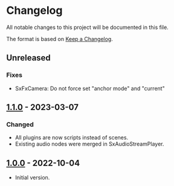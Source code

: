 # Changelog

All notable changes to this project will be documented in this file.

The format is based on [Keep a Changelog](https://keepachangelog.com/en/1.0.0/).

## Unreleased

### Fixes

- SxFxCamera: Do not force set "anchor mode" and "current" 

## [1.1.0] - 2023-03-07

### Changed

- All plugins are now scripts instead of scenes.
- Existing audio nodes were merged in SxAudioStreamPlayer.

## [1.0.0] - 2022-10-04

- Initial version.

[1.1.0]: https://github.com/Srynetix/sxgd/releases/tag/1.1.0
[1.0.0]: https://github.com/Srynetix/sxgd/commit/808c85b66379fd9da1454820063f432d6b364515